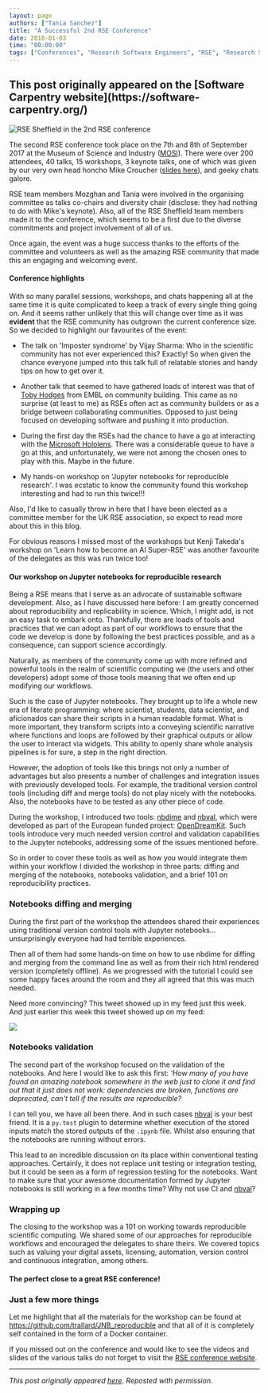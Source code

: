 ```yaml
---
layout: page
authors: ["Tania Sanchez"]
title: "A Successful 2nd RSE Conference"
date: 2018-01-03
time: "00:00:00"
tags: ["Conferences", "Research Software Engineers", "RSE", "Research Software", "Software Carpentry"]
---
```


<h2>This post originally appeared on the [Software Carpentry website](https://software-carpentry.org/)</h2>

![RSE Sheffield in the 2nd RSE conference](http://rse.shef.ac.uk/images/RSE17.jpg)

The second RSE conference took place on the 7th and 8th of September 2017 at the Museum of Science and Industry ([MOSI](https://www.msimanchester.org.uk/)). There were over 200 attendees, 40 talks, 15 workshops, 3 keynote talks, one of which was given by our very own head honcho Mike Croucher ([slides here](https://mikecroucher.github.io/RSE_2017_keynote_presentation/)), and geeky chats galore.

RSE team members Mozghan and Tania were involved in the organising committee as talks co-chairs and diversity chair (disclose: they had nothing to do with Mike's keynote). Also, all of the RSE Sheffield team members made it to the conference, which seems to be a first due to the diverse commitments and project involvement of all of us.

Once again, the event was a huge success thanks to the efforts of the committee and volunteers as well as the amazing RSE community that made this an engaging and welcoming event.

#### Conference highlights

With so many parallel sessions, workshops, and chats happening all at the same time it is quite complicated to keep a track of every single thing going on. And it seems rather unlikely that this will change over time as it was **evident** that the RSE community has outgrown the current conference size. So we decided to highlight our favourites of the event:

- The talk on 'Imposter syndrome' by Vijay Sharma: Who in the scientific community has not ever experienced this? Exactly! So when given the chance everyone jumped into this talk full of relatable stories and handy tips on how to get over it.

- Another talk that seemed to have gathered loads of interest was that of [Toby Hodges](https://twitter.com/tbyhdgs) from EMBL on community building. This came as no surprise (at least to me) as RSEs often act as community builders or as a bridge between collaborating communities. Opposed to just being focused on developing software and pushing it into production.

- During the first day the RSEs had the chance to have a go at interacting with the [Microsoft Hololens](https://www.microsoft.com/en-gb/hololens). There was a considerable queue to have a go at this, and unfortunately, we were not among the chosen ones to play with this. Maybe in the future.

- My hands-on workshop on 'Jupyter notebooks for reproducible research'. I was ecstatic to know the community found this workshop interesting and had to run this twice!!!

Also, I'd like to casually throw in here that I have been elected as a committee member for the UK RSE association, so expect to read more about this in this blog.

For obvious reasons I missed most of the workshops but Kenji Takeda's workshop on 'Learn how to become an AI Super-RSE' was another favourite of the delegates as this was run twice too!

#### Our workshop on Jupyter notebooks for reproducible research

Being a RSE means that I serve as an advocate of sustainable software development. Also, as I have discussed here before: I am greatly concerned about reproducibility and replicability in science. Which, I might add, is not an easy task to embark onto. Thankfully, there are loads of tools and practices that we can adopt as part of our workflows to ensure that the code we develop is done by following the best practices possible, and as a consequence, can support science accordingly.

Naturally, as members of the community come up with more refined and powerful tools in the realm of scientific computing we (the users and other developers) adopt some of those tools meaning that we often end up modifying our workflows.

Such is the case of Jupyter notebooks. They brought up to life a whole new era of literate programming: where scientist, students, data scientist, and aficionados can share their scripts in a human readable format. What is more important, they transform scripts into a conveying scientific narrative where functions and loops are followed by their graphical outputs or allow the user to interact via widgets. This ability to openly share whole analysis pipelines is for sure, a step in the right direction.

However, the adoption of tools like this brings not only a number of advantages but also presents a number of challenges and integration issues with previously developed tools. For example, the traditional version control tools (including diff and merge tools) do not play nicely with the notebooks. Also, the notebooks have to be tested as any other piece of code.

During the workshop, I introduced two tools: [nbdime](https://github.com/jupyter/nbdime) and [nbval](https://github.com/computationalmodelling/nbval), which were developed as part of the European funded project: [OpenDreamKit](http://rse.shef.ac.uk/blog/a-successful-2nd-rse-conference/www.opendreamkit.org). Such tools introduce very much needed version control and validation capabilities to the Jupyter notebooks, addressing some of the issues mentioned before.

So in order to cover these tools as well as how you would integrate them within your workflow I divided the workshop in three parts: diffing and merging of the notebooks, notebooks validation, and a brief 101 on reproducibility practices.

### Notebooks diffing and merging
During the first part of the workshop the attendees shared their experiences using traditional version control tools with Jupyter notebooks... unsurprisingly everyone had had terrible experiences.

Then all of them had some hands-on time on how to use nbdime for diffing and merging from the command line as well as from their rich html rendered version (completely offline). As we progressed with the tutorial I could see some happy faces around the room and they all agreed that this was much needed.

Need more convincing? This tweet showed up in my feed just this week. And just earlier this week this tweet showed up on my feed: 

![](http://rse.shef.ac.uk/images/tweet-nbdime.PNG)

### Notebooks validation

The second part of the workshop focused on the validation of the notebooks. And here I would like to ask this first: *'How many of you have found an amazing notebook somewhere in the web just to clone it and find out that it just does not work: dependencies are broken, functions are deprecated, can't tell if the results are reproducible?*

I can tell you, we have all been there. And in such cases [nbval](https://github.com/computationalmodelling/nbval) is your best friend. It is a `py.test` plugin to determine whether execution of the stored inputs match the stored outputs of the `.ipynb` file. Whilst also ensuring that the notebooks are running without errors.

This lead to an incredible discussion on its place within conventional testing approaches. Certainly, it does not replace unit testing or integration testing, but it could be seen as a form of regression testing for the notebooks. Want to make sure that your awesome documentation formed by Jupyter notebooks is still working in a few months time? Why not use CI and [nbval](https://github.com/computationalmodelling/nbval)?

### Wrapping up

The closing to the workshop was a 101 on working towards reproducible scientific computing. We shared some of our approaches for reproducible workflows and encouraged the delegates to share theirs. We covered topics such as valuing your digital assets, licensing, automation, version control and continuous integration, among others.

#### The perfect close to a great RSE conference!

### Just a few more things
Let me highlight that all the materials for the workshop can be found at https://github.com/trallard/JNB_reproducible and that all of it is completely self contained in the form of a Docker container.

If you missed out on the conference and would like to see the videos and slides of the various talks do not forget to visit the [RSE conference website](http://rse.ac.uk/conf2017/talk-slides-downloads/).

---

*This post originally appeared [here](http://rse.shef.ac.uk/blog/a-successful-2nd-rse-conference/). Reposted with permission.*
